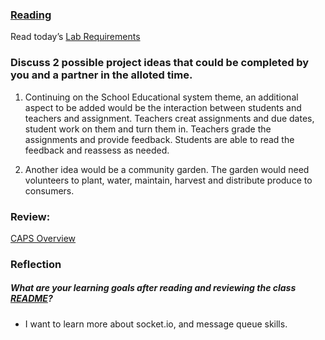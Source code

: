 
### [Reading](https://codefellows.github.io/code-401-javascript-guide/curriculum/class-14/DISCUSSION)

Read today’s [Lab Requirements](https://codefellows.github.io/code-401-javascript-guide/curriculum/class-14/lab/)


### Discuss 2 possible project ideas that could be completed by you and a partner in the alloted time.

1. Continuing on the School Educational system theme, an additional aspect to be added would be the interaction between students and teachers and assignment. Teachers creat assignments and due dates, student work on them and turn them in. Teachers grade the assignments and provide feedback. Students are able to read the feedback and reassess as needed. 

2. Another idea would be a community garden. The garden would need volunteers to plant, water, maintain, harvest and distribute produce to consumers. 

### Review:
[CAPS Overview](https://codefellows.github.io/code-401-javascript-guide/curriculum/apps-and-libraries/caps/)


### Reflection
##### What are your learning goals after reading and reviewing the class [README](https://codefellows.github.io/code-401-javascript-guide/curriculum/class-14/)?

* I want to learn more about socket.io,  and message queue skills.